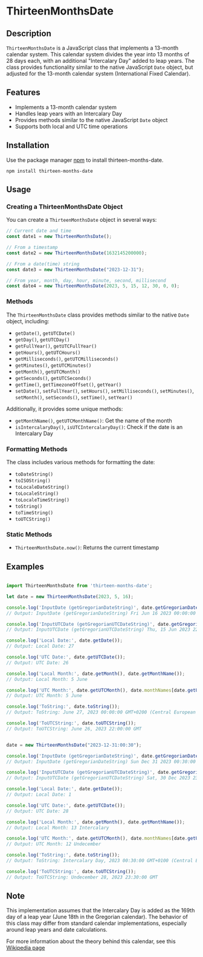 # ThirteenMonthsDate

## Description

`ThirteenMonthsDate` is a JavaScript class that implements a 13-month calendar system. This calendar system divides the year into 13 months of 28 days each, with an additional "Intercalary Day" added to leap years. The class provides functionality similar to the native JavaScript `Date` object, but adjusted for the 13-month calendar system (International Fixed Calendar).

## Features

- Implements a 13-month calendar system
- Handles leap years with an Intercalary Day
- Provides methods similar to the native JavaScript `Date` object
- Supports both local and UTC time operations

## Installation

Use the package manager [npm](https://docs.npmjs.com/cli/v9/commands/npm-install) to install thirteen-months-date.

```npm
npm install thirteen-months-date
```

## Usage

### Creating a ThirteenMonthsDate Object

You can create a `ThirteenMonthsDate` object in several ways:

```javascript
// Current date and time
const date1 = new ThirteenMonthsDate();

// From a timestamp
const date2 = new ThirteenMonthsDate(1632145200000);

// From a date(time) string
const date3 = new ThirteenMonthsDate("2023-12-31");

// From year, month, day, hour, minute, second, millisecond
const date4 = new ThirteenMonthsDate(2023, 5, 15, 12, 30, 0, 0);
```

### Methods

The `ThirteenMonthsDate` class provides methods similar to the native `Date` object, including:

- `getDate()`, `getUTCDate()`
- `getDay()`, `getUTCDay()`
- `getFullYear()`, `getUTCFullYear()`
- `getHours()`, `getUTCHours()`
- `getMilliseconds()`, `getUTCMilliseconds()`
- `getMinutes()`, `getUTCMinutes()`
- `getMonth()`, `getUTCMonth()`
- `getSeconds()`, `getUTCSeconds()`
- `getTime()`, `getTimezoneOffset()`, `getYear()`
- `setDate()`, `setFullYear()`, `setHours()`, `setMilliseconds()`, `setMinutes()`, `setMonth()`, `setSeconds()`, `setTime()`, `setYear()`

Additionally, it provides some unique methods:

- `getMonthName()`, `getUTCMonthName()`: Get the name of the month
- `isIntercalaryDay()`, `isUTCIntercalaryDay()`: Check if the date is an Intercalary Day

### Formatting Methods

The class includes various methods for formatting the date:

- `toDateString()`
- `toISOString()`
- `toLocaleDateString()`
- `toLocaleString()`
- `toLocaleTimeString()`
- `toString()`
- `toTimeString()`
- `toUTCString()`

### Static Methods

- `ThirteenMonthsDate.now()`: Returns the current timestamp

## Examples

```javascript

import ThirteenMonthsDate from 'thirteen-months-date';

let date = new ThirteenMonthsDate(2023, 5, 16);

console.log('InputDate (getGregorianDateString)', date.getGregorianDateString());
// Output: InputDate (getGregorianDateString) Fri Jun 16 2023 00:00:00 GMT+0200 (Central European Summer Time)

console.log('InputUTCDate (getGregorianUTCDateString)', date.getGregorianUTCDateString());
// Output: InputUTCDate (getGregorianUTCDateString) Thu, 15 Jun 2023 22:00:00 GMT

console.log('Local Date:', date.getDate());
// Output: Local Date: 27

console.log('UTC Date:', date.getUTCDate());
// Output: UTC Date: 26

console.log('Local Month:', date.getMonth(), date.getMonthName());
// Output: Local Month: 5 June

console.log('UTC Month:', date.getUTCMonth(), date.monthNames[date.getUTCMonth()]);
// Output: UTC Month: 5 June

console.log('ToString:', date.toString());
// Output: ToString: June 27, 2023 00:00:00 GMT+0200 (Central European Summer Time)

console.log('ToUTCString:', date.toUTCString());
// Output: ToUTCString: June 26, 2023 22:00:00 GMT


date = new ThirteenMonthsDate("2023-12-31:00:30");

console.log('InputDate (getGregorianDateString)', date.getGregorianDateString());
// Output: InputDate (getGregorianDateString) Sun Dec 31 2023 00:30:00 GMT+0100 (Central European Standard Time)

console.log('InputUTCDate (getGregorianUTCDateString)', date.getGregorianUTCDateString());
// Output: InputUTCDate (getGregorianUTCDateString) Sat, 30 Dec 2023 23:30:00 GMT

console.log('Local Date:', date.getDate());
// Output: Local Date: 1

console.log('UTC Date:', date.getUTCDate());
// Output: UTC Date: 28

console.log('Local Month:', date.getMonth(), date.getMonthName());
// Output: Local Month: 13 Intercalary

console.log('UTC Month:', date.getUTCMonth(), date.monthNames[date.getUTCMonth()]);
// Output: UTC Month: 12 Undecember

console.log('ToString:', date.toString());
// Output: ToString: Intercalary Day, 2023 00:30:00 GMT+0100 (Central European Standard Time)

console.log('ToUTCString:', date.toUTCString());
// Output: ToUTCString: Undecember 28, 2023 23:30:00 GMT
```

## Note

This implementation assumes that the Intercalary Day is added as the 169th day of a leap year (June 18th in the Gregorian calendar). The behavior of this class may differ from standard calendar implementations, especially around leap years and date calculations.

For more information about the theory behind this calendar, see this [Wikipedia page](https://en.wikipedia.org/wiki/International_Fixed_Calendar)